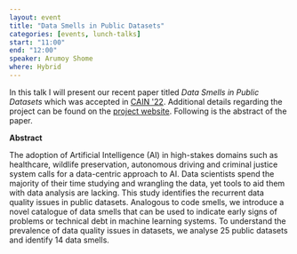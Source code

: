 ```yaml
---
layout: event
title: "Data Smells in Public Datasets"
categories: [events, lunch-talks]
start: "11:00"
end: "12:00"
speaker: Arumoy Shome
where: Hybrid
---
```


In this talk I will present our recent paper titled *Data Smells in
Public Datasets* which was accepted in [CAIN
'22](https://conf.researchr.org/home/cain-2022). Additional details
regarding the project can be found on the [project
website](https://arumoy.me/data-smells). Following is the abstract of
the paper.

**Abstract**

The adoption of Artificial Intelligence (AI) in high-stakes domains
such as healthcare, wildlife preservation, autonomous driving and
criminal justice system calls for a data-centric approach to AI. Data
scientists spend the majority of their time studying and wrangling the
data, yet tools to aid them with data analysis are lacking. This study
identifies the recurrent data quality issues in public datasets.
Analogous to code smells, we introduce a novel catalogue of data
smells that can be used to indicate early signs of problems or
technical debt in machine learning systems. To understand the
prevalence of data quality issues in datasets, we analyse 25 public
datasets and identify 14 data smells.
